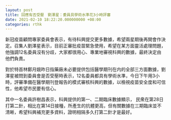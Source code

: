 ```yaml
---
layout: post
title: 回應有否受壓　劉澤星：委員具學術水準花3小時評審
date: 2021-02-10 18:22:20.000000000 +08:00
categories: rthk
---
```


新冠疫苗顧問專家委員會表示，有待科興提交更多數據，希望兩星期後再開會作決定。召集人劉澤星表示，目前正審批疫苗緊急使用，希望在某方面靈活處理問題，他強調12名委員沒有分歧，大家都很用心、專業地審視科興的數據，最終決定由他們負責。

對於特首林鄭月娥昨日指藥廠未必要提供包括醫學期刊在内的全部三方面數據，劉澤星被問到委員會是否受壓時表示，12名委員都具有學術水準，今日下午用3小時，評審準備在醫學期刊登報告的模式審核科興的數據，以檢視疫苗安全度和可信性，他希望市民要有信心。

其中一名委員許樹昌表示，科興提供的第一、二期臨床數據顯示， 民衆在第28日打第二針，相比在第14日接種，所產生的抗體更高，但有關數據在三期臨床並不清晰，希望科興補充更多資料，證明相隔多久打第二針才是最好。
